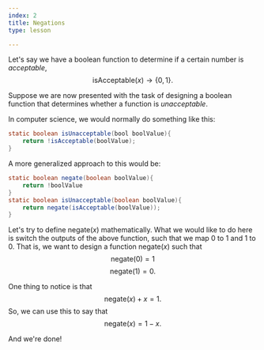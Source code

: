 ```yaml
---
index: 2
title: Negations
type: lesson

---
```


Let's say we have a boolean function to determine if a certain number is *acceptable*,  
$$ \text{isAcceptable}(x) \to \{0,1\}.$$

Suppose we are now presented with the task of designing a boolean function that determines whether a function is *unacceptable*.

In computer science, we would normally do something like this:
```java
static boolean isUnacceptable(bool boolValue){
	return !isAcceptable(boolValue);
}
```
A more generalized approach to this would be:
```java
static boolean negate(boolean boolValue){
	return !boolValue
}
static boolean isUnacceptable(boolean boolValue){
	return negate(isAcceptable(boolValue));
}
```
Let's try to define $\text{negate}(x)$ mathematically.
What we would like to do here is switch the outputs of the above function, such that we map $0$ to $1$ and $1$ to $0$. That is, we want to design a function $\text{negate}(x)$ such that
$$\text{negate}(0) = 1 $$ $$\text{negate}(1) = 0.$$

One thing to notice is that $$\text{negate}(x) + x = 1.$$ 
So, we can use this to say that 
$$\text{negate}(x) = 1 -x. $$ 

And we're done!
<!--stackedit_data:
eyJoaXN0b3J5IjpbLTEwOTA2Mzg5NTYsMTcyODc4MjkxNSwtMj
A5NjQ3NTE1NCwtOTExNTU5MjMyXX0=
-->